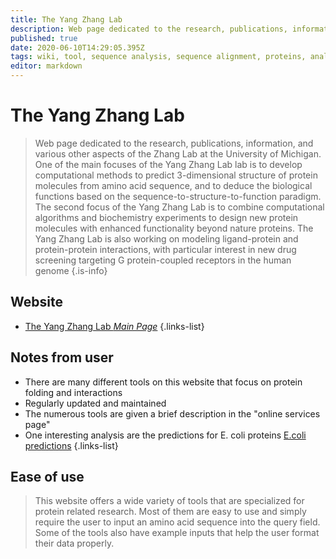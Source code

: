 ```yaml
---
title: The Yang Zhang Lab
description: Web page dedicated to the research, publications, information, and various other aspects of the Zhang Lab at the University of Michigan.
published: true
date: 2020-06-10T14:29:05.395Z
tags: wiki, tool, sequence analysis, sequence alignment, proteins, analysis tools, structural alignment, structural analysis, toolbox
editor: markdown
---
```


# The Yang Zhang Lab

> Web page dedicated to the research, publications, information, and various other aspects of the Zhang Lab at the University of Michigan. One of the main focuses of the Yang Zhang Lab lab is to develop computational methods to predict 3-dimensional structure of protein molecules from amino acid sequence, and to deduce the biological functions based on the sequence-to-structure-to-function paradigm. The second focus of the Yang Zhang Lab is to combine computational algorithms and biochemistry experiments to design new protein molecules with enhanced functionality beyond nature proteins. The Yang Zhang Lab is also working on modeling ligand-protein and protein-protein interactions, with particular interest in new drug screening targeting G protein-coupled receptors in the human genome
{.is-info}

## Website

- [The Yang Zhang Lab *Main Page*](https://zhanglab.ccmb.med.umich.edu/)
{.links-list}

## Notes from user
- There are many different tools on this website that focus on protein folding and interactions
- Regularly updated and maintained
- The numerous tools are given a brief description in the "online services page"
- One interesting analysis are the predictions for E. coli proteins [E.coli predictions](https://zhanglab.ccmb.med.umich.edu/Ecoli/)
{.links-list}

## Ease of use
> This website offers a wide variety of tools that are specialized for protein related research. Most of them are easy to use and simply require the user to input an amino acid sequence into the query field. Some of the tools also have example inputs that help the user format their data properly.




